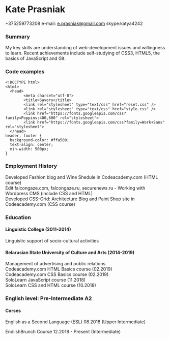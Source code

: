 # Kate Prasniak  
+375259773208 e-mail: e.prasniak@gmail.com skype:katya4242  
### Summary  
My key skills are understanding of web-development issues and 
willingness to learn. Recent achievements include self-studying of CSS3, 
HTML5, the basics of 
JavaScript and Git.  
### Code examples
	<!DOCTYPE html>
	<html>
  	  <head>
    	    <meta charset="utf-8">
    	    <title>Savory</title>
    	    <link rel="stylesheet" type="text/css" href="reset.css" />
    	    <link rel="stylesheet" type="text/css" href="style.css" />
    	    <link href="https://fonts.googleapis.com/css?family=Poppins:400,600" rel="stylesheet">
    	    <link href="https://fonts.googleapis.com/css?family=Work+Sans" rel="stylesheet">
  	  </head>
	header, footer {
  	  background-color: #ffa500;
  	  text-align: center;
  	  min-width: 500px;
	}  
   
### Employment History  
Developed Fashion blog and Wine Shedule in Codeacademy.com (HTML 
course)  
Edit falcongaze.com, falcongaze.ru, securenews.ru - Working 
with Wordpress CMS (include CSS and HTML)  
Developed CSS-Grid: Architecture Blog and Paint Shop site in 
Codeacademy.com (CSS course)  
### Education  
#### Linguistic College (2011-2014)  
Linguistic support of socio-cultural activities  
#### Belarusian State University of Culture and Arts (2014-2019) 
Management of advertising and public relations  
Codeacademy.com HTML Basics course (02.2019)  
Codeacademy.com CSS Basics course (02.2019)  
SoloLearn JavaScript course (11.2018)  
SoloLearn CSS and HTML course (10.2018)  
### English level: Pre-Intermediate A2  
#### Corses  
English as a Second Language (ESL) 08.2018 (Upper Intermediate) 
 
EndlishBrunch Course 12.2018 - Present (Intermediate) 

